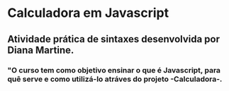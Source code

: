 # Calculadora em Javascript

## Atividade prática de sintaxes desenvolvida por Diana Martine.

### "O curso tem como objetivo ensinar o que é Javascript, para quê serve e como utilizá-lo atráves do projeto -Calculadora-. 